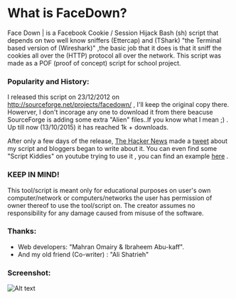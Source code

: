# What is FaceDown?

Face Down | is a Facebook Cookie / Session Hijack Bash (sh) script that depends on two well know sniffers (Ettercap) and (TShark) "the Terminal based version of (Wireshark)" ,the basic job that it does is that it sniff the cookies all over the (HTTP) protocol all over the network.
This script was made as a POF (proof of concept) script for school project.

### Popularity and History:
I released this script on 23/12/2012 on http://sourceforge.net/projects/facedown/ , I'll keep the original copy there. Howerver, I don't incorage any one to download it from there beacuse SourceForge is adding some extra "Alien" files..If you know what I mean ;) . Up till now (13/10/2015) it has reached 1k + downloads.

After only a few days  of the release, [The Hacker News] made a [tweet] about my script and bloggers began to write about it. You can even find some "Script Kiddies" on youtube trying to use it , you can find an example [here] .

[here]:<https://www.youtube.com/watch?v=Vp23M4q4KNc>


### KEEP IN MIND!
This tool/script is meant only for educational purposes on user's own computer/network or computers/networks the user has permission of owner thereof to use the tool/script on. The creator assumes no responsibility for any damage caused from misuse of the software.

### Thanks:
- Web developers:   "Mahran Omairy & Ibraheem Abu-kaff".
- And my old friend (Co-writer) : "Ali Shatrieh"

### Screenshot:

![Alt text](http://a.fsdn.com/con/app/proj/facedown/screenshots/Screenshot-1.png "Yep..This is how it looks like")

[tweet]:<https://twitter.com/thehackersnews/status/285436606113017856>
[The Hacker News]:<https://thehackernews.com/>


